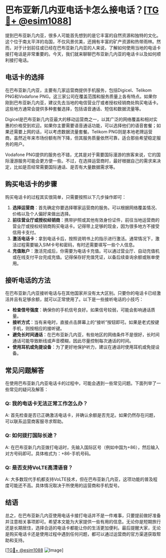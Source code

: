 # 巴布亚新几内亚电话卡怎么接电话？[[TG💪+ @esim1088](https://t.me/s/esim1088)]

提到巴布亚新几内亚，很多人可能首先想到的是它丰富的自然资源和独特的文化。这个位于南太平洋的岛国，不仅风景优美，还拥有丰富的矿产资源和热带雨林。然而，对于计划前往或已经在巴布亚新几内亚的人来说，了解如何使用当地的电话卡接打电话是非常重要的。今天，我们就来聊聊巴布亚新几内亚的电话卡以及如何顺利接打电话。

## 电话卡的选择

在巴布亚新几内亚，主要有几家运营商提供手机服务，包括Digicel、Telikom PNG和Vodafone PNG。这三家公司在覆盖范围和服务质量上各有特点。如果你刚到巴布亚新几内亚，建议先去当地的电信营业厅或者授权经销商处购买电话卡。这些地方通常会提供多种套餐选择，包括语音通话、短信和数据流量等。

Digicel是巴布亚新几内亚最大的移动运营商之一，以其广泛的网络覆盖和相对实惠的价格受到欢迎。如果你主要需要语音通话功能，可以选择他们的语音套餐；如果还需要上网的话，可以考虑数据流量套餐。Telikom PNG则是本地老牌运营商，虽然近年来市场份额有所下降，但其服务质量依然可靠，适合那些希望稳定服务的用户。

Vodafone PNG提供的服务也不错，尤其是对于需要国际漫游的旅客来说，它的国际漫游服务可能会更方便一些。不过，在选择运营商时，最好根据自己的需求来决定，比如是否经常需要国际通话、是否有大量数据需求等。

## 购买电话卡的步骤

购买电话卡的过程其实很简单，只需要按照以下几步操作即可：

1. **选择运营商**：首先确定你要选择哪家运营商的服务。可以根据网络覆盖情况、价格以及个人偏好来做出选择。
2. **前往营业厅或授权经销商**：携带护照或其他有效身份证件，前往当地运营商的营业厅或授权经销商购买电话卡。记得带上足够的现金，因为很多地方不接受信用卡支付。
3. **激活电话卡**：拿到电话卡后，按照说明书上的指示进行激活。通常情况下，激活过程需要输入SIM卡号和密码，有时还需要填写一些个人信息。
4. **充值账户**：激活完成后，你需要为电话卡充值。可以通过营业厅、自动充值机或在线支付平台完成充值。记得保存好充值凭证，以备后续查询余额或账单使用。

## 接听电话的方法

在巴布亚新几内亚接听电话与在其他国家并没有太大区别。只要你的电话卡已经激活并且有足够余额，就可以正常使用了。以下是一些接听电话的小技巧：

- **检查信号强度**：确保你的手机信号良好。如果信号较弱，可能会影响通话质量。
- **接听方式**：当有来电时，直接点击屏幕上的“接听”按钮即可。如果是老式按键手机，则按相应的接听键。
- **避免长时间通话**：在巴布亚新几内亚，有些地区的网络条件不是很好，长时间通话可能导致断线或声音模糊，因此尽量控制每次通话的时间。
- **使用耳机或免提设备**：为了更好地保护听力，建议在通话时使用耳机或免提设备。

## 常见问题解答

在使用巴布亚新几内亚电话卡的过程中，可能会遇到一些常见问题。下面列举了一些常见的疑问及解答：

### Q: 我的电话卡无法正常工作怎么办？

A: 首先检查是否已正确激活电话卡，并确认余额是否充足。如果仍然存在问题，可以联系运营商客服寻求帮助。

### Q: 如何拨打国际长途？

A: 在巴布亚新几内亚拨打电话时，先输入国际区号（例如中国为+86），然后输入对方号码即可。具体格式为：+86-手机号码。

### Q: 是否支持VoLTE高清语音？

A: 大多数现代手机都支持VoLTE技术，但在巴布亚新几内亚，这项功能的普及程度可能还不高。具体情况取决于所使用的运营商和手机型号。

## 结语

总之，在巴布亚新几内亚使用电话卡接打电话并不是一件难事，只要提前做好准备并注意相关事项即可。希望本文能为大家提供一些有用的信息。无论你是短期旅行还是长期居住，选择合适的电话卡都能让你的生活更加便利。最后提醒大家，无论是购买电话卡还是使用过程中遇到任何问题，都可以通过运营商的官方渠道获取帮助和支持。

[[TG💪+ @esim1088](https://t.me/s/esim1088) ![Image](https://i.postimg.cc/4NQfJmqS/Snipaste-2025-05-13-00-14-12.png)]